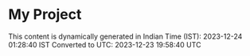 # My Project

This content is dynamically generated in Indian Time (IST): 2023-12-24 01:28:40 IST
Converted to UTC: 2023-12-23 19:58:40 UTC
